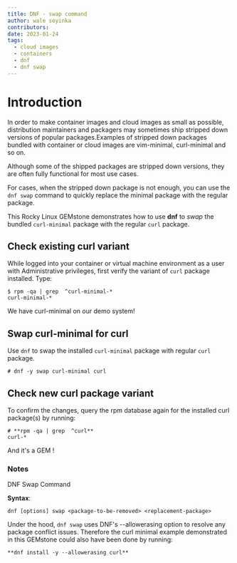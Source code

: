 ```yaml
---
title: DNF - swap command
author: wale soyinka
contributors:
date: 2023-01-24
tags:
  - cloud images
  - containers
  - dnf
  - dnf swap
---
```



# Introduction

In order to make container images and cloud images as small as possible, distribution maintainers and packagers may sometimes ship stripped down versions of popular packages.Examples of stripped down packages bundled with container or cloud images are vim-minimal, curl-minimal and so on.

Although some of the shipped packages are stripped down versions, they are often fully functional for most use cases.

For cases, when the stripped down package is not enough, you can use the `dnf swap` command to quickly replace the minimal package with the regular package.

This Rocky Linux GEMstone demonstrates how to use **dnf** to _swap_ the bundled `curl-minimal` package with the regular `curl` package.


## Check existing curl variant

While logged into your container or virtual machine environment as a user with Administrative privileges, first verify the variant of `curl` package installed. Type:

```
$ rpm -qa | grep  ^curl-minimal-*
curl-minimal-*
```

We have curl-minimal on our demo system!


## Swap curl-minimal for curl

Use `dnf` to swap the installed `curl-minimal` package with regular `curl` package.

```
# dnf -y swap curl-minimal curl

```

## Check new curl package variant

To confirm the changes, query the rpm database again for the installed curl package(s) by running:

```
# **rpm -qa | grep  ^curl**
curl-*
```


And it's a GEM !


### Notes

DNF Swap Command

**Syntax**:

```
dnf [options] swap <package-to-be-removed> <replacement-package>
```

Under the hood, `dnf swap` uses DNF's --allowerasing option to resolve any package conflict issues. Therefore the curl minimal example demonstrated in this GEMstone could also have been done by running:


```
**dnf install -y --allowerasing curl**
```



